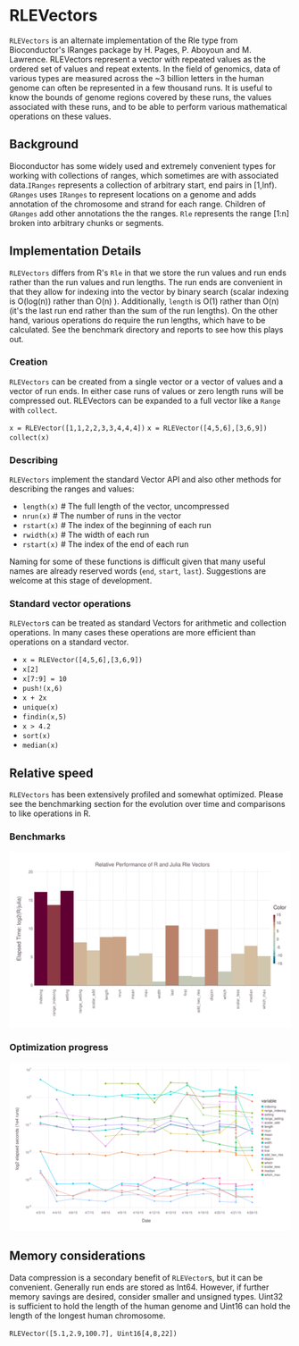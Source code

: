 # RLEVectors

`RLEVectors` is an alternate implementation of the Rle type from
Bioconductor's IRanges package by H. Pages, P. Aboyoun and
M. Lawrence. RLEVectors represent a vector with repeated values as the
ordered set of values and repeat extents. In the field of genomics,
data of various types are  measured across the ~3 billion letters in
the human genome can often be represented in a few thousand runs. It
is useful to know the bounds of genome regions covered by these runs,
the values associated with these runs, and to be able to perform
various mathematical operations on these values.


## Background
Bioconductor has some widely used and extremely convenient types for
working with collections of ranges, which sometimes are with
associated data.`IRanges` represents a collection of arbitrary start,
end pairs in [1,Inf). `GRanges` uses `IRanges` to represent locations
on a genome and adds annotation of the chromosome and strand for each
range. Children of `GRanges` add other annotations the the ranges. `Rle`
represents the range [1:n] broken into arbitrary chunks or segments.



## Implementation Details
`RLEVectors` differs from R's `Rle` in that we store the run values
and run ends rather than the run values and run lengths. The run ends
are convenient in that they allow for indexing into the vector by
binary search (scalar indexing is O(log(n)) rather than O(n) ).
Additionally, `length` is O(1) rather than O(n) (it's the last run
end rather than the sum of the run lengths). On the other hand,
various operations do require the run lengths, which have to be
calculated. See the benchmark directory and reports to see how
this plays out.

### Creation
`RLEVectors` can be created from a single vector or a vector of values and a vector of run ends. In either case runs of values or zero length runs will be compressed out. RLEVectors can be expanded to a full vector like a `Range` with `collect`.

`x = RLEVector([1,1,2,2,3,3,4,4,4])`
`x = RLEVector([4,5,6],[3,6,9])`
`collect(x)`

### Describing
`RLEVectors` implement the standard Vector API and also other methods for describing the ranges and values:

- `length(x)` # The full length of the vector, uncompressed
- `nrun(x)` # The number of runs in the vector
- `rstart(x)` # The index of the beginning of each run
- `rwidth(x)` # The width of each run
- `rstart(x)` # The index of the end of each run

Naming for some of these functions is difficult given that many useful names are already reserved words (`end`, `start`, `last`). Suggestions are welcome at this stage of development.

### Standard vector operations

`RLEVector`s can be treated as standard Vectors for arithmetic and collection operations. In many cases these operations are more efficient than operations on a standard vector.

- `x = RLEVector([4,5,6],[3,6,9])`
- `x[2]`
- `x[7:9] = 10`
- `push!(x,6)`
- `x + 2x`
- `unique(x)`
- `findin(x,5)`
- `x > 4.2`
- `sort(x)`
- `median(x)`

## Relative speed
`RLEVectors` has been extensively profiled and somewhat optimized. Please see the benchmarking section for the evolution over time and comparisons to like operations in R.

### Benchmarks
![Benchmarking results](benchmark/plots/benchmark_rle_vectors.2015-04-26.svg)

### Optimization progress
![Optimization progress](benchmark/plots/benchmark_rle_vectors.2015-04-26.timeline.svg)

## Memory considerations
Data compression is a secondary benefit of `RLEVector`s, but it can be convenient. Generally run ends are stored as Int64. However, if further memory savings are desired, consider smaller and unsigned types. Uint32 is sufficient to hold the length of the human genome and Uint16 can hold the length of the longest human chromosome.

`RLEVector([5.1,2.9,100.7], Uint16[4,8,22])`



